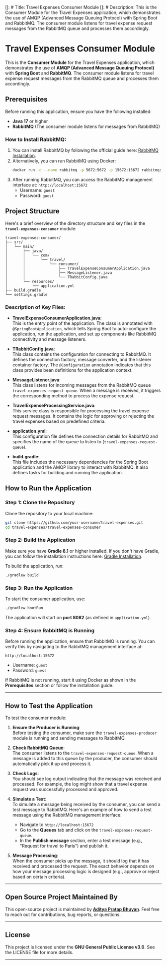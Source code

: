 []: # Title: Travel Expenses Consumer Module
[]: # Description: This is the Consumer Module for the Travel Expenses application, which demonstrates the use of AMQP (Advanced Message Queuing Protocol) with Spring Boot and RabbitMQ. The consumer module listens for travel expense request messages from the RabbitMQ queue and processes them accordingly.

# **Travel Expenses Consumer Module**

This is the **Consumer Module** for the Travel Expenses application, which demonstrates the use of **AMQP (Advanced Message Queuing Protocol)** with **Spring Boot** and **RabbitMQ**. The consumer module listens for travel expense request messages from the RabbitMQ queue and processes them accordingly.

## Prerequisites

Before running this application, ensure you have the following installed:

- **Java 17** or higher
- **RabbitMQ** (The consumer module listens for messages from RabbitMQ)

### How to Install RabbitMQ:
1. You can install RabbitMQ by following the official guide here: [RabbitMQ Installation](https://www.rabbitmq.com/download.html).
2. Alternatively, you can run RabbitMQ using Docker:
   ```bash
   docker run -d --name rabbitmq -p 5672:5672 -p 15672:15672 rabbitmq:management
   ```
3. After running RabbitMQ, you can access the RabbitMQ management interface at: `http://localhost:15672`
    - Username: `guest`
    - Password: `guest`

## Project Structure

Here's a brief overview of the directory structure and key files in the **`travel-expenses-consumer`** module:

```
travel-expenses-consumer/
├── src/
│   └── main/
│       ├── java/
│       │   └── com/
│       │       └── travel/
│       │           └── consumer/
│       │               ├── TravelExpenseConsumerApplication.java
│       │               ├── MessageListener.java
│       │               └── TRabbitConfig.java
│       └── resources/
│           └── application.yml
├── build.gradle
└── settings.gradle
```

### Description of Key Files:

- **TravelExpenseConsumerApplication.java**:  
  This is the entry point of the application. The class is annotated with `@SpringBootApplication`, which tells Spring Boot to auto-configure the application, run the application, and set up components like RabbitMQ connectivity and message listeners.

- **TRabbitConfig.java**:  
  This class contains the configuration for connecting to RabbitMQ. It defines the connection factory, message converter, and the listener container factory. The `@Configuration` annotation indicates that this class provides bean definitions for the application context.

- **MessageListener.java**:  
  This class listens for incoming messages from the RabbitMQ queue `travel-expenses-request-queue`. When a message is received, it triggers the corresponding method to process the expense request.

- **TravelExpenseProcessingService.java**:  
  This service class is responsible for processing the travel expense request messages. It contains the logic for approving or rejecting the travel expenses based on predefined criteria.

- **application.yml**:  
  This configuration file defines the connection details for RabbitMQ and specifies the name of the queue to listen to (`travel-expenses-request-queue`).

- **build.gradle**:  
  This file includes the necessary dependencies for the Spring Boot application and the AMQP library to interact with RabbitMQ. It also defines tasks for building and running the application.

## How to Run the Application

### Step 1: Clone the Repository

Clone the repository to your local machine:

```bash
git clone https://github.com/your-username/travel-expenses.git
cd travel-expenses/travel-expenses-consumer
```

### Step 2: Build the Application

Make sure you have **Gradle 8.1** or higher installed. If you don't have Gradle, you can follow the installation instructions here: [Gradle Installation](https://gradle.org/install/).

To build the application, run:

```bash
./gradlew build
```

### Step 3: Run the Application

To start the consumer application, use:

```bash
./gradlew bootRun
```

The application will start on **port 8082** (as defined in `application.yml`).

### Step 4: Ensure RabbitMQ is Running

Before running the application, ensure that RabbitMQ is running. You can verify this by navigating to the RabbitMQ management interface at:

```
http://localhost:15672
```

- Username: `guest`
- Password: `guest`

If RabbitMQ is not running, start it using Docker as shown in the **Prerequisites** section or follow the installation guide.

---

## How to Test the Application

To test the consumer module:

1. **Ensure the Producer is Running**:  
   Before testing the consumer, make sure the `travel-expenses-producer` module is running and sending messages to RabbitMQ.

2. **Check RabbitMQ Queue**:  
   The consumer listens to the `travel-expenses-request-queue`. When a message is added to this queue by the producer, the consumer should automatically pick it up and process it.

3. **Check Logs**:  
   You should see log output indicating that the message was received and processed. For example, the log might show that a travel expense request was successfully processed and approved.

4. **Simulate a Test**:  
   To simulate a message being received by the consumer, you can send a test message to RabbitMQ. Here's an example of how to send a test message using the RabbitMQ management interface:

    - Navigate to `http://localhost:15672`
    - Go to the **Queues** tab and click on the `travel-expenses-request-queue`.
    - In the **Publish message** section, enter a test message (e.g., "Request for travel to Paris") and publish it.

5. **Message Processing**:  
   When the consumer picks up the message, it should log that it has received and processed the request. The exact behavior depends on how your message processing logic is designed (e.g., approve or reject based on certain criteria).

---

## Open Source Project Maintained By

This open-source project is maintained by **[Aditya Pratap Bhuyan](https://linkedin.com/in/adityabhuyan)**. Feel free to reach out for contributions, bug reports, or questions.

---

## License

This project is licensed under the **GNU General Public License v3.0**. See the LICENSE file for more details.

---

